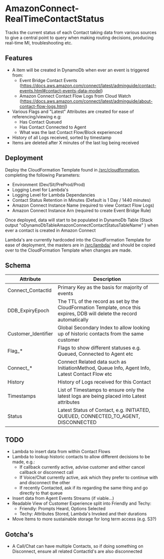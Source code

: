 # AmazonConnect-RealTimeContactStatus
Tracks the current status of each Contact taking data from various sources to give a central point to query when making routing decisions, producing real-time MI, troubleshooting etc.

## Features
* A item will be created in DynamoDb when ever an event is triggered from:
    * Event Bridge Contact Events (https://docs.aws.amazon.com/connect/latest/adminguide/contact-events.html#contact-events-data-model)
    * Amazon Connect Contact Flow Logs from Cloud Watch (https://docs.aws.amazon.com/connect/latest/adminguide/about-contact-flow-logs.html)
* Various Flags and "Latest" Attributes are created for ease of referencing/viewing e.g:
    * Has Contact Queued
    * Has Contact Connected to Agent
    * What was the last Contact Flow/Block experienced
* History of all Logs received, sorted by timestamp
* Items are deleted after X minutes of the last log being received

## Deployment
Deploy the CloudFormation Template found in [/src/cloudformation](/src/cloudformation/), completing the following Parameters:
* Environment (Dev/Sit/PreProd/Prod)
* Logging Level for Lambda's
* Logging Level for Lambda Dependancies
* Contact Status Retention in Minutes (Default is 1 Day / 1440 minutes)
* Amazon Connect Instance Name (required to view Contact Flow Logs)
* Amazon Connect Instance Arn (required to create Event Bridge Rule)

Once deployed, data will start to be populated in DynamoDb Table (Stack output  "oDynamoDbTableAmazonConnectContactStatusTableName" ) when ever a contact is created in Amazon Connect

Lambda's are currently hardcoded into the CloudFormation Template for ease of deployment, the masters are in [/src/lambda/](/src/lambda/) and should be copied over to the CloudFormation Template when changes are made.

## Schema
|Attribute |Description |
|-----------|-------------|
|Connect_ContactId |Primary Key as the basis for majority of events |
|DDB_ExpiryEpoch|The TTL of the record as set by the CloudFormation Template, once this expires, DDB will delete the record automatically|
|Customer_Identifier|Global Secondary Index to allow looking up of historic contacts from the same customer|
|Flag_*|Flags to show different statuses e.g. Queued, Connected to Agent etc|
|Connect_*|Connect Related data such as InitiationMethod, Queue Info, Agent Info, Latest Contact Flow etc|
|History|History of Logs received for this Contact|
|Timestamps| List of Timestamps to ensure only the latest logs are being placed into Latest attributes|
|Status| Latest Status of Contact, e.g. INITIATED, QUEUED, CONNECTED_TO_AGENT, DISCONNECTED|

## TODO
* Lambda to insert data from within Contact Flows
* Lambda to lookup historic contacts to allow different decisions to be made, e.g.:
    * If callback currently active, advise customer and either cancel callback or disconnect call
    * If Voice/Chat currently active, ask which they prefer to continue with and disconnect the other
    * If recently Contacted, ask if its regarding the same thing and go directly to that queue
* Insert data from Agent Events Streams (if viable...)
* Readable View of Customer Experience split into Friendly and Techy:
    * Friendly: Prompts Heard, Options Selected
    * Techy: Attributes Stored, Lambda's Invoked and their durations
* Move Items to more sustainable storage for long term access (e.g. S3?)

## Gotcha's
* A Call/Chat can have multiple Contacts, so if doing something on Disconnect, ensure all related ContactId's are also disconnected